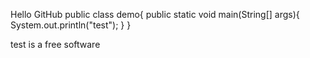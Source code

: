 Hello GitHub
public class demo{
	public static void main(String[] args){
	System.out.println("test");
	}
}

test is a free software

